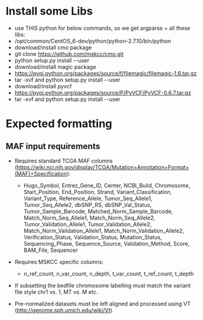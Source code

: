 Install some Libs
=================

* use THIS python for below commands, so we get argparse + all these libs:
* /opt/common/CentOS_6-dev/python/python-2.7.10/bin/python
* download/install cmo package 
* git clone https://github.com/mskcc/cmo.git
* python setup.py install --user
* download/install magic package
* https://pypi.python.org/packages/source/f/filemagic/filemagic-1.6.tar.gz
* tar -xvf and python setup.py install --user
* download/install pyvcf
* https://pypi.python.org/packages/source/P/PyVCF/PyVCF-0.6.7.tar.gz
* tar -xvf and python setup.py install --user


Expected formatting
===================

MAF input requirements
----------------------

* Requires standard TCGA MAF columns (https://wiki.nci.nih.gov/display/TCGA/Mutation+Annotation+Format+(MAF)+Specification):
  * Hugo_Symbol, Entrez_Gene_ID, Center, NCBI_Build, Chromosome, Start_Position, End_Position,
    Strand, Variant_Classification, Variant_Type, Reference_Allele, Tumor_Seq_Allele1, Tumor_Seq_Allele2,
    dbSNP_RS, dbSNP_Val_Status, Tumor_Sample_Barcode, Matched_Norm_Sample_Barcode, Match_Norm_Seq_Allele1,
    Match_Norm_Seq_Allele2, Tumor_Validation_Allele1, Tumor_Validation_Allele2, Match_Norm_Validation_Allele1,
    Match_Norm_Validation_Allele2, Verification_Status, Validation_Status, Mutation_Status, Sequencing_Phase,
    Sequence_Source, Validation_Method, Score, BAM_File, Sequencer

* Requires MSKCC specific columns:
  * n_ref_count, n_var_count, n_depth, t_var_count, t_ref_count, t_depth



* If subsetting the bedfile chromosome labelling must match the variant file style chr1 vs. 1, MT vs. M etc.
* Pre-normalized datasets must be left aligned and processed using VT (http://genome.sph.umich.edu/wiki/Vt).
